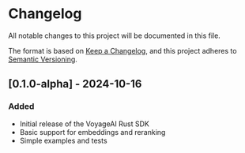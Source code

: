 # Changelog

All notable changes to this project will be documented in this file.

The format is based on [Keep a Changelog](https://keepachangelog.com/en/1.0.0/),
and this project adheres to [Semantic Versioning](https://semver.org/spec/v2.0.0.html).

## [0.1.0-alpha] - 2024-10-16

### Added

- Initial release of the VoyageAI Rust SDK
- Basic support for embeddings and reranking
- Simple examples and tests
